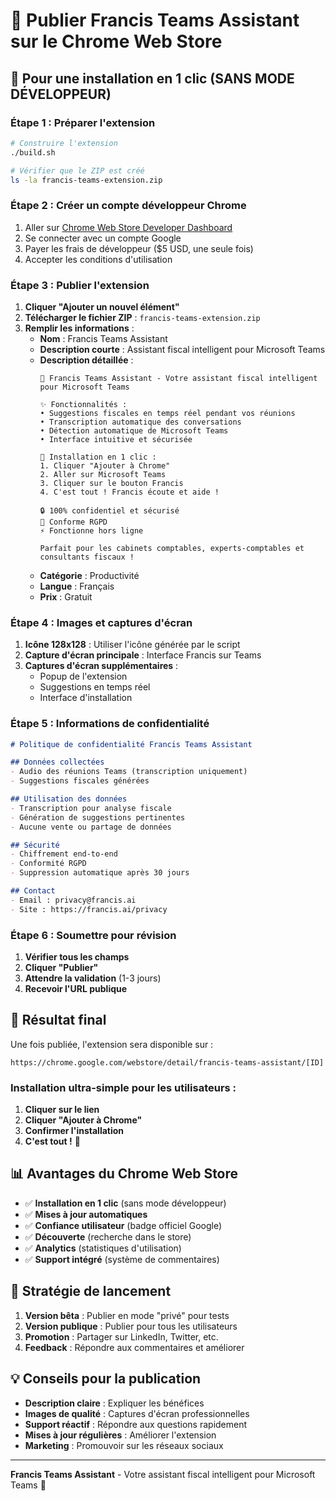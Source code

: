 # 🛒 Publier Francis Teams Assistant sur le Chrome Web Store

## 🎯 Pour une installation en 1 clic (SANS MODE DÉVELOPPEUR)

### Étape 1 : Préparer l'extension
```bash
# Construire l'extension
./build.sh

# Vérifier que le ZIP est créé
ls -la francis-teams-extension.zip
```

### Étape 2 : Créer un compte développeur Chrome
1. Aller sur [Chrome Web Store Developer Dashboard](https://chrome.google.com/webstore/devconsole/)
2. Se connecter avec un compte Google
3. Payer les frais de développeur ($5 USD, une seule fois)
4. Accepter les conditions d'utilisation

### Étape 3 : Publier l'extension
1. **Cliquer "Ajouter un nouvel élément"**
2. **Télécharger le fichier ZIP** : `francis-teams-extension.zip`
3. **Remplir les informations** :
   - **Nom** : Francis Teams Assistant
   - **Description courte** : Assistant fiscal intelligent pour Microsoft Teams
   - **Description détaillée** :
     ```
     🎯 Francis Teams Assistant - Votre assistant fiscal intelligent pour Microsoft Teams
     
     ✨ Fonctionnalités :
     • Suggestions fiscales en temps réel pendant vos réunions
     • Transcription automatique des conversations
     • Détection automatique de Microsoft Teams
     • Interface intuitive et sécurisée
     
     🚀 Installation en 1 clic :
     1. Cliquer "Ajouter à Chrome"
     2. Aller sur Microsoft Teams
     3. Cliquer sur le bouton Francis
     4. C'est tout ! Francis écoute et aide !
     
     🔒 100% confidentiel et sécurisé
     📝 Conforme RGPD
     ⚡ Fonctionne hors ligne
     
     Parfait pour les cabinets comptables, experts-comptables et consultants fiscaux !
     ```
   - **Catégorie** : Productivité
   - **Langue** : Français
   - **Prix** : Gratuit

### Étape 4 : Images et captures d'écran
1. **Icône 128x128** : Utiliser l'icône générée par le script
2. **Capture d'écran principale** : Interface Francis sur Teams
3. **Captures d'écran supplémentaires** :
   - Popup de l'extension
   - Suggestions en temps réel
   - Interface d'installation

### Étape 5 : Informations de confidentialité
```markdown
# Politique de confidentialité Francis Teams Assistant

## Données collectées
- Audio des réunions Teams (transcription uniquement)
- Suggestions fiscales générées

## Utilisation des données
- Transcription pour analyse fiscale
- Génération de suggestions pertinentes
- Aucune vente ou partage de données

## Sécurité
- Chiffrement end-to-end
- Conformité RGPD
- Suppression automatique après 30 jours

## Contact
- Email : privacy@francis.ai
- Site : https://francis.ai/privacy
```

### Étape 6 : Soumettre pour révision
1. **Vérifier tous les champs**
2. **Cliquer "Publier"**
3. **Attendre la validation** (1-3 jours)
4. **Recevoir l'URL publique**

## 🚀 Résultat final

Une fois publiée, l'extension sera disponible sur :
```
https://chrome.google.com/webstore/detail/francis-teams-assistant/[ID]
```

### Installation ultra-simple pour les utilisateurs :
1. **Cliquer sur le lien**
2. **Cliquer "Ajouter à Chrome"**
3. **Confirmer l'installation**
4. **C'est tout !** 🎉

## 📊 Avantages du Chrome Web Store

- ✅ **Installation en 1 clic** (sans mode développeur)
- ✅ **Mises à jour automatiques**
- ✅ **Confiance utilisateur** (badge officiel Google)
- ✅ **Découverte** (recherche dans le store)
- ✅ **Analytics** (statistiques d'utilisation)
- ✅ **Support intégré** (système de commentaires)

## 🎯 Stratégie de lancement

1. **Version bêta** : Publier en mode "privé" pour tests
2. **Version publique** : Publier pour tous les utilisateurs
3. **Promotion** : Partager sur LinkedIn, Twitter, etc.
4. **Feedback** : Répondre aux commentaires et améliorer

## 💡 Conseils pour la publication

- **Description claire** : Expliquer les bénéfices
- **Images de qualité** : Captures d'écran professionnelles
- **Support réactif** : Répondre aux questions rapidement
- **Mises à jour régulières** : Améliorer l'extension
- **Marketing** : Promouvoir sur les réseaux sociaux

---

**Francis Teams Assistant** - Votre assistant fiscal intelligent pour Microsoft Teams 🎯 